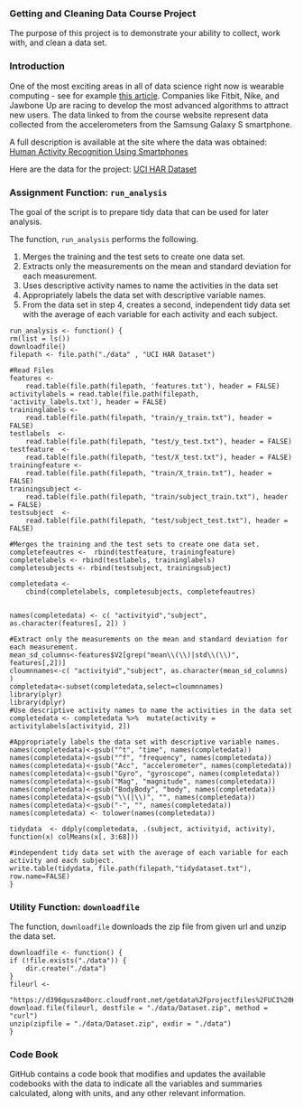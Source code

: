 ### Getting and Cleaning Data Course Project

The purpose of this project is to demonstrate your ability to collect, work with, and clean a data set.

### Introduction
One of the most exciting areas in all of data science right now is wearable computing - 
see for example [this article](http://www.insideactivitytracking.com/data-science-activity-tracking-and-the-battle-for-the-worlds-top-sports-brand/). Companies like Fitbit, Nike, and Jawbone Up are racing to 
develop the most advanced algorithms to attract new users. The data linked to from the 
course website represent data collected from the accelerometers from the Samsung Galaxy S 
smartphone. 

A full description is available at the site where the data was obtained:
[Human Activity Recognition Using Smartphones](http://archive.ics.uci.edu/ml/datasets/Human+Activity+Recognition+Using+Smartphones)

Here are the data for the project:
[UCI HAR Dataset](https://d396qusza40orc.cloudfront.net/getdata%2Fprojectfiles%2FUCI%20HAR%20Dataset.zip)

### Assignment Function: `run_analysis`

The goal of the script is to prepare tidy data that can be used for later analysis. 

The function, `run_analysis` performs the following.

1. Merges the training and the test sets to create one data set.
2. Extracts only the measurements on the mean and standard deviation for each measurement.
3. Uses descriptive activity names to name the activities in the data set
4. Appropriately labels the data set with descriptive variable names.
5. From the data set in step 4, creates a second, independent tidy data set with the average of each variable for each activity and each subject.

<!-- -->
    run_analysis <- function() {
    rm(list = ls())
    downloadfile()
    filepath <- file.path("./data" , "UCI HAR Dataset")
    
    #Read Files
    features <-
        read.table(file.path(filepath, 'features.txt'), header = FALSE)
    activitylabels = read.table(file.path(filepath, 'activity_labels.txt'), header = FALSE)
    traininglabels <-
        read.table(file.path(filepath, "train/y_train.txt"), header = FALSE)
    testlabels  <-
        read.table(file.path(filepath, "test/y_test.txt"), header = FALSE)
    testfeature  <-
        read.table(file.path(filepath, "test/X_test.txt"), header = FALSE)
    trainingfeature <-
        read.table(file.path(filepath, "train/X_train.txt"), header = FALSE)
    trainingsubject <-
        read.table(file.path(filepath, "train/subject_train.txt"), header = FALSE)
    testsubject  <-
        read.table(file.path(filepath, "test/subject_test.txt"), header = FALSE)
    
    #Merges the training and the test sets to create one data set.
    completefeautres <-  rbind(testfeature, trainingfeature)
    completelabels <- rbind(testlabels, traininglabels)
    completesubjects <- rbind(testsubject, trainingsubject)
    
    completedata <-
        cbind(completelabels, completesubjects, completefeautres)
    

    names(completedata) <- c( "activityid","subject", as.character(features[, 2]) )
    
    #Extract only the measurements on the mean and standard deviation for each measurement. 
    mean_sd_columns<-features$V2[grep("mean\\(\\)|std\\(\\)", features[,2])]
    cloumnnames<-c( "activityid","subject", as.character(mean_sd_columns) )
    completedata<-subset(completedata,select=cloumnnames)
    library(plyr)
    library(dplyr)
    #Use descriptive activity names to name the activities in the data set
    completedata <- completedata %>%  mutate(activity = activitylabels[activityid, 2])
   
    #Appropriately labels the data set with descriptive variable names.
    names(completedata)<-gsub("^t", "time", names(completedata))
    names(completedata)<-gsub("^f", "frequency", names(completedata))
    names(completedata)<-gsub("Acc", "accelerometer", names(completedata))
    names(completedata)<-gsub("Gyro", "gyroscope", names(completedata))
    names(completedata)<-gsub("Mag", "magnitude", names(completedata))
    names(completedata)<-gsub("BodyBody", "body", names(completedata))
    names(completedata)<-gsub("\\(|\\)", "", names(completedata))
    names(completedata)<-gsub("-", "", names(completedata))
    names(completedata) <- tolower(names(completedata))
    
    tidydata  <- ddply(completedata, .(subject, activityid, activity), function(x) colMeans(x[, 3:68]))
    
    #independent tidy data set with the average of each variable for each activity and each subject.
    write.table(tidydata, file.path(filepath,"tidydataset.txt"), row.name=FALSE)
    }



### Utility Function: `downloadfile`

The function, `downloadfile` downloads the zip file from given url and unzip the data set.

    downloadfile <- function() {
    if (!file.exists("./data")) {
        dir.create("./data")
    }
    fileurl <-
        "https://d396qusza40orc.cloudfront.net/getdata%2Fprojectfiles%2FUCI%20HAR%20Dataset.zip"
    download.file(fileurl, destfile = "./data/Dataset.zip", method = "curl")
    unzip(zipfile = "./data/Dataset.zip", exdir = "./data")
    }
   
### Code Book
GitHub contains a code book that modifies and updates the available codebooks with the data to indicate all the variables and summaries calculated, along with units, and any other relevant information.

